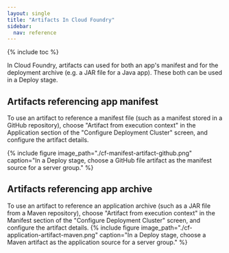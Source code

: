 ```yaml
---
layout: single
title: "Artifacts In Cloud Foundry"
sidebar:
  nav: reference
---
```


{% include toc %}

In Cloud Foundry, artifacts can used for both an app's manifest and for the deployment archive (e.g. a JAR file for a Java app). These both can be used in a Deploy stage.

## Artifacts referencing app manifest

To use an artifact to reference a manifest file (such as a manifest stored in a GitHub repository), choose "Artifact from execution context" in the Application section of the "Configure Deployment Cluster" screen, and configure the artifact details.

{%
  include
  figure
  image_path="./cf-manifest-artifact-github.png"
  caption="In a Deploy stage, choose a GitHub file artifact as the manifest source for a server group."
%}

## Artifacts referencing app archive

To use an artifact to reference an application archive (such as a JAR file from a Maven repository), choose "Artifact from execution context" in the Manifest section of the "Configure Deployment Cluster" screen, and configure the artifact details.
{%
  include
  figure
  image_path="./cf-application-artifact-maven.png"
  caption="In a Deploy stage, choose a Maven artifact as the application source for a server group."
%}

